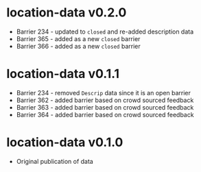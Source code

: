 # location-data v0.2.0

* Barrier 234 - updated to `closed` and re-added description data
* Barrier 365 - added as a new `closed` barrier
* Barrier 366 - added as a new `closed` barrier

# location-data v0.1.1

* Barrier 234 - removed `Descrip` data since it is an open barrier
* Barrier 362 - added barrier based on crowd sourced feedback
* Barrier 363 - added barrier based on crowd sourced feedback
* Barrier 364 - added barrier based on crowd sourced feedback

# location-data v0.1.0

* Original publication of data
